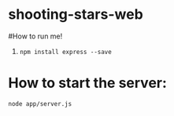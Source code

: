 # shooting-stars-web

#How to run me! 

1. `npm install express --save`

# How to start the server: 
`node app/server.js`